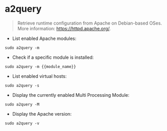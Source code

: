 # a2query

> Retrieve runtime configuration from Apache on Debian-based OSes.
> More information: <https://httpd.apache.org/>.

- List enabled Apache modules:

`sudo a2query -m`

- Check if a specific module is installed:

`sudo a2query -m {{module_name}}`

- List enabled virtual hosts:

`sudo a2query -s`

- Display the currently enabled Multi Processing Module:

`sudo a2query -M`

- Display the Apache version:

`sudo a2query -v`
